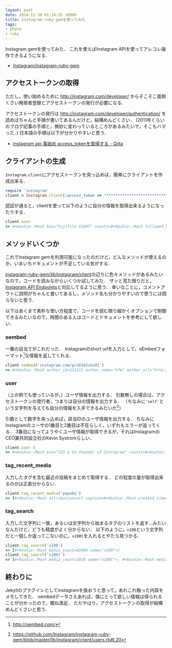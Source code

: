 ```yaml
---
layout: post
date: 2014-11-30 01:14:25 +0900
title: instagram-ruby-gemを使ってみた
tags: 
- photo
- ruby
---
```

Instagram gemを使ってみた．
これを使えばInstagram APIを使ってアレコレ操作できるようになる．

- [Instagram/instagram-ruby-gem](https://github.com/Instagram/instagram-ruby-gem/tree/master/lib/instagram/client)

## アクセストークンの取得

ただし，使い始めるために http://instagram.com/developer/ からそこそこ面倒くさい開発者登録とアクセストークンの発行が必要になる．

アクセストークンの発行は http://instagram.com/developer/authentication/ を読めばちゃんと手順が書いてあるんだけど，結構めんどくさい．
(2011年くらいのブログ記事の手順と，微妙に変わっているところがあるみたいで，そこもハマった．)
日本語の手順は以下が分かりやすいと思う．

- [instagram api 事始め access\_tokenを取得する - Qiita](http://qiita.com/zurg/items/4c423b93b6a7f1ac737d)

## クライアントの生成

`Instagram.client`にアクセストークンを突っ込めば，簡単にクライアントを作成出来る．

```rb
require 'instagram'
client = Instagram.client(:access_token => "***********************************************")
```

認証が通ると，clientを使って以下のように自分の情報を取得出来るようになったりする．

```rb
client.user
=> #<Hashie::Mash bio="Fujifilm X100T" counts=#<Hashie::Mash followed_by=427 follows=121 media=388> full_name="Takahiro Okumura" id="131211" profile_picture="https://instagramimages-a.akamaihd.net/profiles/profile_131211_75sq_1367148541.jpg" username="hfm" website="http://blog.hifumi.info/">
```

## メソッドいくつか

これでInstagram gemを利用可能になったのだけど，どんなメソッドが使えるのか，いまいちドキュメントが不足している気がする．

[instagram-ruby-gem/lib/instagram/client](https://github.com/Instagram/instagram-ruby-gem/tree/master/lib/instagram/client)の辺りに色々メソッドがあるみたいなので，コードを読みながらいくつか試してみた．
ザッと見た限りだと，[Instagram API Endpoints](http://instagram.com/developer/endpoints/)と対応してるように思う．
幸いなことに，コメントアウトに説明がちゃんと書いてあるし，メソッド名も分かりやすいので使うには困らないと思う．

以下はあくまで素朴な使い方程度で，コードを読む限り細かくオプションで制御できるみたいなので，時間のある人はコードとドキュメントを参考にして欲しい．

### oembed

一番の目当てがこれだった．
Instagramのshort urlを入力として，oEmbedフォーマット[^1]な情報を返してくれる．

```rb
client.oembed('instagram.com/p/vD3eXckvOI')
=> #<Hashie::Mash author_id=131211 author_name="hfm" author_url="http://instagram.com/hfm" height=640 media_id="847765134193652616_131211" provider_name="Instagram" provider_url="http://instagram.com/" title="#mizzy_sushi 本当にご馳走様でした。" type="photo" url="http://photos-g.ak.instagram.com/hphotos-ak-xpa1/10375862_1548238215390734_813559919_n.jpg" version="1.0" width=640>
```

### user

（上の例でも使っているが，）ユーザ情報を出力する．
引数無しの場合は，アクセストークンの発行者，つまりは自分の情報を出力する．
（ちなみに`'self'`という文字列を与えても自分の情報を入手できるみたいだ[^2]）

引数として数字を突っ込めば，該当IDのユーザ情報を出力する．
ちなみにInstagramのユーザの1番目と2番目は不在らしく，いずれもエラーが返ってくる．
3番目になってようやくユーザ情報が取得できるが，それはInstagramのCEO兼共同設立社のKevin Systromらしい．

```rb
client.user 3
=> #<Hashie::Mash bio="CEO & Co-founder of Instagram" counts=#<Hashie::Mash followed_by=1143140 follows=591 media=1375> full_name="Kevin Systrom" id="3" profile_picture="https://instagramimages-a.akamaihd.net/profiles/profile_3_75sq_1325536697.jpg" username="kevin" website="">
```

### tag\_recent\_media

入力したタグを含む最近の投稿をまとめて取得する．
どの程度の量が取得出来るのかは正直分からない．

```rb
client.tag_recent_media('pepabo')
=> [#<Hashie::Mash attribution=nil caption=#<Hashie::Mash created_time="1409398414" from=#<Hashie::Mash full_name="Takahiro Okumura" id="131211" profile_picture="https://instagramimages-a.akamaihd.net/profiles/profile_131211_75sq_1367148541.jpg" username="hfm"> id="798414225122980181" text="#yapcasia #pepabo"> comments=#<Hashie::Mash count=0 data=[]> created_time="1409398414" filter="Inkwell" id="798414224569331729_131211" images=#<Hashie::Mash low_resolution=#<Hashie::Mash height=306 url="http://scontent-a.cdninstagram.com/hphotos-xaf1/t51.2885-15/10632283_924828147532659_489465752_a.jpg" width=306> standard_resolution=#<Hashie::Mash height=640 url="http://scontent-a.cdninstagram.com/hphotos-xaf1/t51.2885-15/10632283_924828147532659_489465752_n.jpg" width=640> thumbnail=#<Hashie::Mash height=150 url="http://scontent-a.cdninstagram.com/hphotos-xaf1/t51.2885-15/10632283_924828147532659_489465752_s.jpg" width=150>> likes=#<Hashie::Mash count=11 data=[#<Hashie::Mash full_name="uxul" id="195575" profile_picture="https://igcdn-photos-a-a.akamaihd.net/hphotos-ak-xpa1/10467997_260450844156688_2135080677_a.jpg" username="uxul">, #<Hashie::Mash full_name="Shidahara Kazuya" id="301683" profile_picture="https://instagramimages-a.akamaihd.net/profiles/profile_301683_75sq_1333280557.jpg" username="elek1tel">, #<Hashie::Mash full_name="Higuchi Kenji" id="215900" profile_picture="https://instagramimages-a.akamaihd.net/profiles/profile_215900_75sq_1287793857.jpg" username="higuchama">, #<Hashie::Mash full_name="atani" id="1311439" profile_picture="https://instagramimages-a.akamaihd.net/profiles/profile_1311439_75sq_1358180523.jpg" username="atani">]> link="http://instagram.com/p/sUiYHPEvAR/" location=#<Hashie::Mash id=249122552 latitude=35.552585204 longitude=139.647294255 name="HUB　慶応日吉店"> tags=["yapcasia", "pepabo"] type="image" user=#<Hashie::Mash bio="" full_name="Takahiro Okumura" id="131211" profile_picture="https://instagramimages-a.akamaihd.net/profiles/profile_131211_75sq_1367148541.jpg" username="hfm" website=""> user_has_liked=false users_in_photo=[#<Hashie::Mash position=#<Hashie::Mash x=0.30625 y=0.340625> user=#<Hashie::Mash full_name="Keisuke Kita" id="20804929" profile_picture="https://instagramimages-a.akamaihd.net/profiles/profile_20804929_75sq_1333510808.jpg" username="kitak2501">>]>, ... 
```

### tag\_search

入力した文字列に一致，あるいは文字列から始まるタグのリストを返す...みたいなんだけど，どうも精度がよく分からない．
以下のように，`x100`という文字列だと一個しか返ってこないのに，`x100t`を入れるとやたら見つかる．

```rb
client.tag_search('x100')
=> [#<Hashie::Mash media_count=63689 name="x100">]
client.tag_search('x100t')
=> [#<Hashie::Mash media_count=1928 name="x100t">, #<Hashie::Mash media_count=3 name="x100tblack">, #<Hashie::Mash media_count=3 name="x100trillion">, #<Hashie::Mash media_count=2 name="x100times">, #<Hashie::Mash media_count=2 name="x100tcl">, #<Hashie::Mash media_count=2 name="x100tb">, #<Hashie::Mash media_count=2 name="x100to">, #<Hashie::Mash media_count=1 name="x100them">, #<Hashie::Mash media_count=1 name="x100tickets">, #<Hashie::Mash media_count=1 name="x100time">, #<Hashie::Mash media_count=1 name="x100tirin">, #<Hashie::Mash media_count=1 name="x100together">, #<Hashie::Mash media_count=1 name="x100tomorrow">, #<Hashie::Mash media_count=1 name="x100typ">, #<Hashie::Mash media_count=1 name="x100teacups">, #<Hashie::Mash media_count=1 name="x100tealentare">, #<Hashie::Mash media_count=1 name="x100teamo">, #<Hashie::Mash media_count=1 name="x100tech">, #<Hashie::Mash media_count=1 name="x100terecordare">, #<Hashie::Mash media_count=1 name="x100thailand">]
```

## 終わりに

Jekyllのプラグインとしてinstagramを扱おうと思って，あれこれ触った内容をメモしてきた．
oembedデータさえあれば，僕にとって欲しい情報は得られることが分かったので，概ね満足．
ただやはり，アクセストークンの取得が結構めんどくさいと思う．

[^1]: http://oembed.com/
[^2]: https://github.com/Instagram/instagram-ruby-gem/blob/master/lib/instagram/client/users.rb#L20
